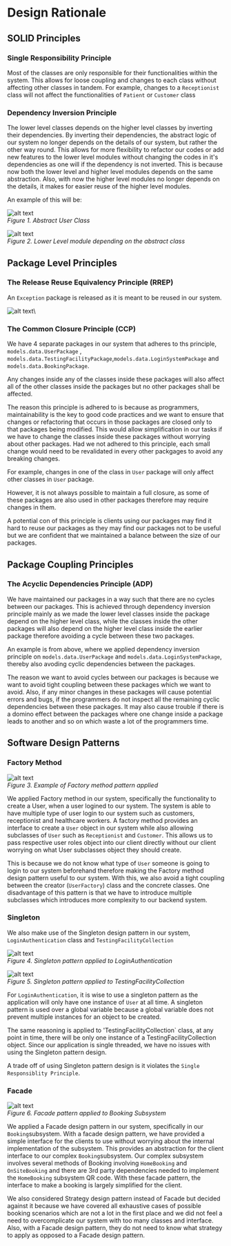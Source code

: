 # Design Rationale

## SOLID Principles

### Single Responsibility Principle

Most of the classes are only responsible for their functionalities within the system. This allows
for loose coupling and changes to each class without affecting other classes in tandem. For example,
changes to a `Receptionist` class will not affect the functionalities of `Patient` or `Customer`
class

### Dependency Inversion Principle

The lower level classes depends on the higher level classes by inverting their dependencies. By
inverting their dependencies, the abstract logic of our system no longer depends on the details of
our system, but rather the other way round. This allows for more flexibility to refactor our codes
or add new features to the lower level modules without changing the codes in it's dependencies as
one will if the dependency is not inverted. This is because now both the lower level and higher
level modules depends on the same abstraction. Also, with now the higher level modules no longer
depends on the details, it makes for easier reuse of the higher level modules.

An example of this will be:

![alt text](markdown_images/dip1.png)\
*Figure 1. Abstract User Class*

![alt text](markdown_images/dip2.png)\
*Figure 2. Lower Level module depending on the abstract class*

## Package Level Principles

### The Release Reuse Equivalency Principle (RREP)

An `Exception` package is released as it is meant to be reused in our system.

![alt text](markdown_images/rrep1.png)\

### The Common Closure Principle (CCP)

We have 4 separate packages in our system that adheres to ths principle, `models.data.UserPackage`
, `models.data.TestingFacilityPackage`,`models.data.LoginSystemPackage`
and `models.data.BookingPackage`.

Any changes inside any of the classes inside these packages will also affect all of the other
classes inside the packages but no other packages shall be affected.

The reason this principle is adhered to is because as programmers, maintainability is the key to
good code practices and we want to ensure that changes or refactoring that occurs in those packages
are closed only to that packages being modified. This would allow simplification in our tasks if we
have to change the classes inside these packages without worrying about other packages. Had we not
adhered to this principle, each small change would need to be revalidated in every other packgages
to avoid any breaking changes.

For example, changes in one of the class in `User` package will only affect other classes in `User`
package.

However, it is not always possible to maintain a full closure, as some of these packages are also
used in other packages therefore may require changes in them.

A potential con of this principle is clients using our packages may find it hard to reuse our
packages as they may find our packages not to be useful but we are confident that we maintained a
balance between the size of our packages.

## Package Coupling Principles

### The Acyclic Dependencies Principle (ADP)

We have maintained our packages in a way such that there are no cycles between our packages. This is
achieved through dependency inversion principle mainly as we made the lower level classes inside the
package depend on the higher level class, while the classes inside the other packages will also
depend on the higher level class inside the earlier package therefore avoiding a cycle between these
two packages.

An example is from above, where we applied dependency inversion principle
on `models.data.UserPackage`
and `models.data.LoginSystemPackage`, thereby also avoding cyclic dependencies between the packages.

The reason we want to avoid cycles between our packages is because we want to avoid tight coupling
between these packages which we want to avoid. Also, if any minor changes in these packages will
cause potential errors and bugs, if the programmers do not inspect all the remaining cyclic
dependencies between these packages. It may also cause trouble if there is a domino effect between
the packages where one change inside a package leads to another and so on which waste a lot of the
programmers time.

## Software Design Patterns

### Factory Method

![alt text](markdown_images/factory1.png)\
*Figure 3. Example of Factory method pattern applied*

We applied Factory method in our system, specifically the functionality to create a User, when a
user logined to our system. The system is able to have multiple type of user login to our system
such as customers, receptionist and healthcare workers. A factory method provides an interface to
create a `User` object in our system while also allowing subclasses of `User` such as `Receptionist`
and `Customer`. This allows us to pass respective user roles object into our client directly without
our client worrying on what User subclasses object they should create.

This is because we do not know what type of `User` someone is going to login to our system
beforehand therefore making the Factory method design pattern useful to our system. With this, we
also avoid a tight coupling between the creator (`UserFactory`) class and the concrete classes. One
disadvantage of this pattern is that we have to introduce multiple subclasses which introduces more
complexity to our backend system.

### Singleton

We also make use of the Singleton design pattern in our system, `LoginAuthentication` class
and `TestingFacilityCollection`

![alt text](markdown_images/singleton1.png)\
*Figure 4. Singleton pattern applied to LoginAuthentication*

![alt text](markdown_images/singleton2.png)\
*Figure 5. Singleton pattern applied to TestingFacilityCollection*

For `LoginAuthentication`, it is wise to use a singleton pattern as the application will only have
one instance of `User` at all time. A singleton pattern is used over a global variable because a
global variable does not prevent multiple instances for an object to be created.

The same reasoning is applied to 'TestingFacilityCollection` class, at any point in time, there will
be only one instance of a TestingFacilityCollection object. Since our application is single
threaded, we have no issues with using the Singleton pattern design.

A trade off of using Singleton pattern design is it violates the `Single Responsiblity Principle`.

### Facade

![alt text](markdown_images/facade1.png)\
*Figure 6. Facade pattern applied to Booking Subsystem*

We applied a Facade design pattern in our system, specifically in our `Booking`subsystem. With a
facade design pattern, we have provided a simple interface for the clients to use without worrying
about the internal implementation of the subsystem. This provides an abstraction for the client
interface to our complex `Booking`subsystem. Our complex subsystem involves several methods of
Booking involving `HomeBooking` and `OnSiteBooking` and there are 3rd party dependencies needed to
implement the `HomeBooking` subsystem QR code. With these facade pattern, the interface to make a
booking is largely simplified for the client.

We also considered Strategy design pattern instead of Facade but decided against it because we have
covered all exhaustive cases of possible booking scenarios which are not a lot in the first place
and we did not feel a need to overcomplicate our system with too many classes and interface. Also,
with a Facade design pattern, they do not need to know what strategy to apply as opposed to a Facade
design pattern.
